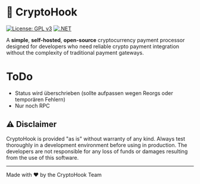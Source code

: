 # 🔗 CryptoHook

[![License: GPL v3](https://img.shields.io/badge/License-GPLv3-blue.svg)](https://www.gnu.org/licenses/gpl-3.0)
[![.NET](https://img.shields.io/badge/.NET-9.0-purple.svg)](https://dotnet.microsoft.com/)

A **simple**, **self-hosted**, **open-source** cryptocurrency payment processor designed for developers who need reliable crypto payment integration without the complexity of traditional payment gateways.

# ToDo

- Status wird überschrieben (sollte aufpassen wegen Reorgs oder temporären Fehlern)
- Nur noch RPC

## ⚠️ Disclaimer

CryptoHook is provided "as is" without warranty of any kind. Always test thoroughly in a development environment before using in production. The developers are not responsible for any loss of funds or damages resulting from the use of this software.

---

Made with ❤️ by the CryptoHook Team
